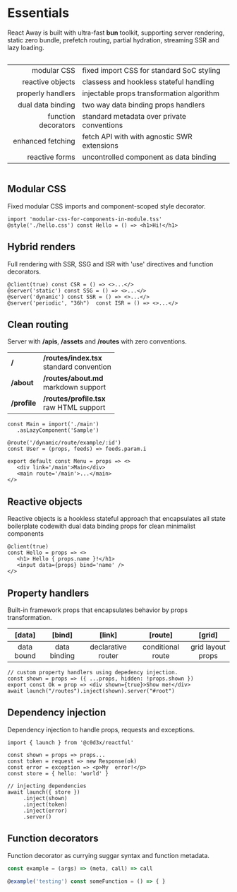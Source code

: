 <style>@import url(essential.css);</style> 

# Essentials

React Away is built with ultra-fast **bun** toolkit, supporting server rendering, static zero bundle, prefetch routing, partial hydration, streaming SSR and lazy loading.

<section style='margin:0 auto; display:flex; justify-self: center;'>

|                     |                                             |
| ------------------: | ------------------------------------------- |
|         modular CSS | fixed import CSS for standard SoC styling   |
|    reactive objects | classess and hookless stateful handling     |
|   properly handlers | injectable props transformation algorithm   |
|   dual data binding | two way data binding props handlers         |
| function decorators | standard metadata over private conventions  |
|   enhanced fetching | fetch API with with agnostic SWR extensions |
|      reactive forms | uncontrolled component as data binding      |

<!-- |                     |                                                              |
| ------------------: | ------------------------------------------------------------ |
|         modular CSS | modular CSS imports for standard SoC                         |
|    reactive objects | classess and hookless stateful handling design               |
|   properly handlers | injectable custom props transformation algorithm             |
|   dual data binding | two way data binding design using props handlers             |
| function decorators | decorator plugin to enable support decorators with functions |
|  object RESTful map | RESTful API mapping that abstracts fetching details          |
|     HTML+ container | lightweight HTML extension for micro-component tree          |
|      reactive forms | dual data binding for uncontrolled components                | -->

</section>


## Modular CSS

Fixed modular CSS imports and component-scoped style decorator.

```tsx
import 'modular-css-for-components-in-module.tss'
@style('./hello.css') const Hello = () => <h1>Hi!</h1>
```

## Hybrid renders

Full rendering with SSR, SSG and ISR with 'use' directives and function decorators.

```tsx
@client(true) const CSR = () => <>...</>
@server('static') const SSG = () => <>...</>
@server('dynamic') const SSR = () => <>...</>
@server('periodic', "36h")  const ISR = () => <>...</>
```

## Clean routing

Server with **/apis**, **/assets** and **/routes** with zero conventions.

<aside cols='3:5'>

|              |                                                  |
| ------------ | ------------------------------------------------ |
| **/**        | **/routes/index.tsx**  <br/> standard convention |
| **/about**   | **/routes/about.md** <br/> markdown support      |
| **/profile** | **/routes/profile.tsx** <br/> raw HTML support   |

```tsx
const Main = import('./main')
   .asLazyComponent('Sample')

@route('/dynamic/route/example/:id')
const User = (props, feeds) => feeds.param.i

export default const Menu = props => <>
   <div link='/main'>Main</div>
   <main route='/main'>...</main>
</>
```

</aside>

## Reactive objects

<aside cols='3:5'>

Reactive objects is a hookless stateful approach that encapsulates all state boilerplate codewith dual data binding props for clean minimalist components

```tsx
@client(true)
const Hello = props => <>
   <h1> Hello { props.name }!</h1>
   <input data={props} bind='name' />  
</>
```

</aside>

## Property handlers

Built-in framework props that encapsulates behavior by props transformation.

| **[data]** |  **[bind]**  |     **[link]**     |    **[route]**    |    **[grid]**     |
| :--------: | :----------: | :----------------: | :---------------: | :---------------: |
| data bound | data binding | declarative router | conditional route | grid layout props |

```tsx
// custom property handlers using depedency injection.
const shown = props => ({ ...props, hidden: !props.shown })
export const Ok = prop => <div shown={true}>Show me!</div>
await launch("/routes").inject(shown).server("#root")
```

## Dependency injection

Dependency injection to handle props, requests and exceptions.

<aside cols='5:3'>

```tsx
import { launch } from '@c0d3x/reactful'

const shown = props => props...
const token = request => new Response(ok)
const error = exception => <p>My  error!</p>
const store = { hello: 'world' }
```

```tsx
// injecting dependencies 
await launch({ store })
     .inject(shown)  
     .inject(token)  
     .inject(error)  
     .server()
```

</aside>

## Function decorators

Function decorator as currying suggar syntax and function metadata.

```ts
const example = (args) => (meta, call) => call    

@example('testing') const someFunction = () => { }
````